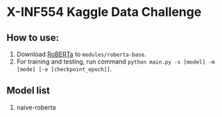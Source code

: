# X-INF554 Kaggle Data Challenge

## How to use:

1. Download [RoBERTa](https://huggingface.co/roberta-base) to `modules/roberta-base`. 
2. For training and testing, run command `python main.py -s [model] -m [mode] [-e [checkpoint_epoch]]`.

## Model list

1. naive-roberta